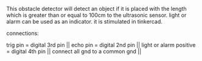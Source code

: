 This obstacle detector will detect an object if it is placed with the length which is greater than or equal to 100cm to the ultrasonic sensor. light or alarm can be used as an indicator. it is stimulated in tinkercad.
 
 
 connections:

trig pin = digital 3rd pin ||
echo pin = digital 2nd pin ||
light or alarm positive = digital 4th pin || 
connect all gnd to a common gnd ||


